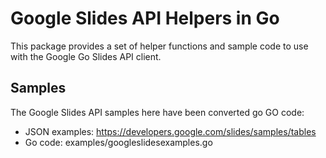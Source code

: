 # Google Slides API Helpers in Go

This package provides a set of helper functions and sample code to use with the Google Go Slides API client.

## Samples

The Google Slides API samples here have been converted go GO code:

* JSON examples: https://developers.google.com/slides/samples/tables
* Go code: examples/googleslidesexamples.go